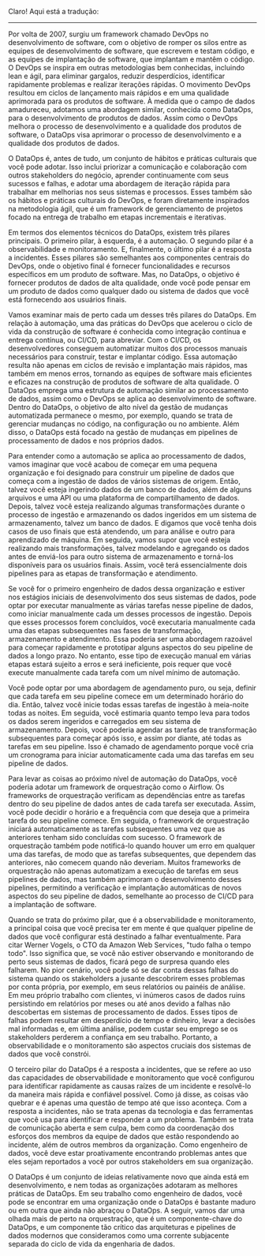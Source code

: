 Claro! Aqui está a tradução:

---

Por volta de 2007, surgiu um framework chamado DevOps no desenvolvimento de software, com o objetivo de romper os silos entre as equipes de desenvolvimento de software, que escrevem e testam código, e as equipes de implantação de software, que implantam e mantêm o código. O DevOps se inspira em outras metodologias bem conhecidas, incluindo lean e ágil, para eliminar gargalos, reduzir desperdícios, identificar rapidamente problemas e realizar iterações rápidas. O movimento DevOps resultou em ciclos de lançamento mais rápidos e em uma qualidade aprimorada para os produtos de software. À medida que o campo de dados amadureceu, adotamos uma abordagem similar, conhecida como DataOps, para o desenvolvimento de produtos de dados. Assim como o DevOps melhora o processo de desenvolvimento e a qualidade dos produtos de software, o DataOps visa aprimorar o processo de desenvolvimento e a qualidade dos produtos de dados. 

O DataOps é, antes de tudo, um conjunto de hábitos e práticas culturais que você pode adotar. Isso inclui priorizar a comunicação e colaboração com outros stakeholders do negócio, aprender continuamente com seus sucessos e falhas, e adotar uma abordagem de iteração rápida para trabalhar em melhorias nos seus sistemas e processos. Esses também são os hábitos e práticas culturais do DevOps, e foram diretamente inspirados na metodologia ágil, que é um framework de gerenciamento de projetos focado na entrega de trabalho em etapas incrementais e iterativas.

Em termos dos elementos técnicos do DataOps, existem três pilares principais. O primeiro pilar, à esquerda, é a automação. O segundo pilar é a observabilidade e monitoramento. E, finalmente, o último pilar é a resposta a incidentes. Esses pilares são semelhantes aos componentes centrais do DevOps, onde o objetivo final é fornecer funcionalidades e recursos específicos em um produto de software. Mas, no DataOps, o objetivo é fornecer produtos de dados de alta qualidade, onde você pode pensar em um produto de dados como qualquer dado ou sistema de dados que você está fornecendo aos usuários finais. 

Vamos examinar mais de perto cada um desses três pilares do DataOps. Em relação à automação, uma das práticas do DevOps que acelerou o ciclo de vida da construção de software é conhecida como integração contínua e entrega contínua, ou CI/CD, para abreviar. Com o CI/CD, os desenvolvedores conseguem automatizar muitos dos processos manuais necessários para construir, testar e implantar código. Essa automação resulta não apenas em ciclos de revisão e implantação mais rápidos, mas também em menos erros, tornando as equipes de software mais eficientes e eficazes na construção de produtos de software de alta qualidade. O DataOps emprega uma estrutura de automação similar ao processamento de dados, assim como o DevOps se aplica ao desenvolvimento de software. Dentro do DataOps, o objetivo de alto nível da gestão de mudanças automatizada permanece o mesmo, por exemplo, quando se trata de gerenciar mudanças no código, na configuração ou no ambiente. Além disso, o DataOps está focado na gestão de mudanças em pipelines de processamento de dados e nos próprios dados.

Para entender como a automação se aplica ao processamento de dados, vamos imaginar que você acabou de começar em uma pequena organização e foi designado para construir um pipeline de dados que começa com a ingestão de dados de vários sistemas de origem. Então, talvez você esteja ingerindo dados de um banco de dados, além de alguns arquivos e uma API ou uma plataforma de compartilhamento de dados. Depois, talvez você esteja realizando algumas transformações durante o processo de ingestão e armazenando os dados ingeridos em um sistema de armazenamento, talvez um banco de dados. E digamos que você tenha dois casos de uso finais que está atendendo, um para análise e outro para aprendizado de máquina. Em seguida, vamos supor que você esteja realizando mais transformações, talvez modelando e agregando os dados antes de enviá-los para outro sistema de armazenamento e torná-los disponíveis para os usuários finais. Assim, você terá essencialmente dois pipelines para as etapas de transformação e atendimento.

Se você for o primeiro engenheiro de dados dessa organização e estiver nos estágios iniciais de desenvolvimento dos seus sistemas de dados, pode optar por executar manualmente as várias tarefas nesse pipeline de dados, como iniciar manualmente cada um desses processos de ingestão. Depois que esses processos forem concluídos, você executaria manualmente cada uma das etapas subsequentes nas fases de transformação, armazenamento e atendimento. Essa poderia ser uma abordagem razoável para começar rapidamente e prototipar alguns aspectos do seu pipeline de dados a longo prazo. No entanto, esse tipo de execução manual em várias etapas estará sujeito a erros e será ineficiente, pois requer que você execute manualmente cada tarefa com um nível mínimo de automação.

Você pode optar por uma abordagem de agendamento puro, ou seja, definir que cada tarefa em seu pipeline comece em um determinado horário do dia. Então, talvez você inicie todas essas tarefas de ingestão à meia-noite todas as noites. Em seguida, você estimaria quanto tempo leva para todos os dados serem ingeridos e carregados em seu sistema de armazenamento. Depois, você poderia agendar as tarefas de transformação subsequentes para começar após isso, e assim por diante, até todas as tarefas em seu pipeline. Isso é chamado de agendamento porque você cria um cronograma para iniciar automaticamente cada uma das tarefas em seu pipeline de dados.

Para levar as coisas ao próximo nível de automação do DataOps, você poderia adotar um framework de orquestração como o Airflow. Os frameworks de orquestração verificam as dependências entre as tarefas dentro do seu pipeline de dados antes de cada tarefa ser executada. Assim, você pode decidir o horário e a frequência com que deseja que a primeira tarefa do seu pipeline comece. Em seguida, o framework de orquestração iniciará automaticamente as tarefas subsequentes uma vez que as anteriores tenham sido concluídas com sucesso. O framework de orquestração também pode notificá-lo quando houver um erro em qualquer uma das tarefas, de modo que as tarefas subsequentes, que dependem das anteriores, não comecem quando não deveriam. Muitos frameworks de orquestração não apenas automatizam a execução de tarefas em seus pipelines de dados, mas também aprimoram o desenvolvimento desses pipelines, permitindo a verificação e implantação automáticas de novos aspectos do seu pipeline de dados, semelhante ao processo de CI/CD para a implantação de software.

Quando se trata do próximo pilar, que é a observabilidade e monitoramento, a principal coisa que você precisa ter em mente é que qualquer pipeline de dados que você configurar está destinado a falhar eventualmente. Para citar Werner Vogels, o CTO da Amazon Web Services, "tudo falha o tempo todo". Isso significa que, se você não estiver observando e monitorando de perto seus sistemas de dados, ficará pego de surpresa quando eles falharem. No pior cenário, você pode só se dar conta dessas falhas do sistema quando os stakeholders a jusante descobrirem esses problemas por conta própria, por exemplo, em seus relatórios ou painéis de análise. Em meu próprio trabalho com clientes, vi inúmeros casos de dados ruins persistindo em relatórios por meses ou até anos devido a falhas não descobertas em sistemas de processamento de dados. Esses tipos de falhas podem resultar em desperdício de tempo e dinheiro, levar a decisões mal informadas e, em última análise, podem custar seu emprego se os stakeholders perderem a confiança em seu trabalho. Portanto, a observabilidade e o monitoramento são aspectos cruciais dos sistemas de dados que você constrói.

O terceiro pilar do DataOps é a resposta a incidentes, que se refere ao uso das capacidades de observabilidade e monitoramento que você configurou para identificar rapidamente as causas raízes de um incidente e resolvê-lo da maneira mais rápida e confiável possível. Como já disse, as coisas vão quebrar e é apenas uma questão de tempo até que isso aconteça. Com a resposta a incidentes, não se trata apenas da tecnologia e das ferramentas que você usa para identificar e responder a um problema. Também se trata de comunicação aberta e sem culpa, bem como da coordenação dos esforços dos membros da equipe de dados que estão respondendo ao incidente, além de outros membros da organização. Como engenheiro de dados, você deve estar proativamente encontrando problemas antes que eles sejam reportados a você por outros stakeholders em sua organização.

O DataOps é um conjunto de ideias relativamente novo que ainda está em desenvolvimento, e nem todas as organizações adotaram as melhores práticas de DataOps. Em seu trabalho como engenheiro de dados, você pode se encontrar em uma organização onde o DataOps é bastante maduro ou em outra que ainda não abraçou o DataOps. A seguir, vamos dar uma olhada mais de perto na orquestração, que é um componente-chave do DataOps, e um componente tão crítico das arquiteturas e pipelines de dados modernos que consideramos como uma corrente subjacente separada do ciclo de vida da engenharia de dados.